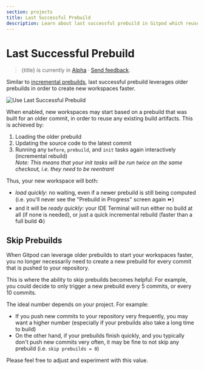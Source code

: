 ```yaml
---
section: projects
title: Last Successful Prebuild
description: Learn about last successful prebuild in Gitpod which reuses older prebuilds to create new ones faster.
---
```


# Last Successful Prebuild

> {title} is currently in [Alpha](/docs/help/public-roadmap/release-cycle) · [Send feedback](https://github.com/gitpod-io/gitpod/issues/15310).

Similar to [incremental prebuilds](/docs/configure/projects/incremental-prebuilds), last successful prebuild leverages older prebuilds in order to create new workspaces faster.

![Use Last Successful Prebuild](/images/docs/projects/use-last-successful-prebuild.webp)

When enabled, new workspaces may start based on a prebuild that was built for an older commit, in order to reuse any existing build artifacts. This is achieved by:

1. Loading the older prebuild
2. Updating the source code to the latest commit
3. Running any `before`, `prebuild`, and `init` tasks again interactively (incremental rebuild)<br>_Note: This means that your init tasks will be run twice on the same checkout, i.e. they need to be reentrant_

Thus, your new workspace will both:

-   _load quickly_: no waiting, even if a newer prebuild is still being computed (i.e. you'll never see the "Prebuild in Progress" screen again ⏩)
-   and it will be _ready quickly_: your IDE Terminal will run either no build at all (if none is needed), or just a quick incremental rebuild (faster than a full build ♻️)

## Skip Prebuilds

When Gitpod can leverage older prebuilds to start your workspaces faster, you no longer necessarily need to create a new prebuild for every commit that is pushed to your repository.

This is where the ability to skip prebuilds becomes helpful: For example, you could decide to only trigger a new prebuild every 5 commits, or every 10 commits.

The ideal number depends on your project. For example:

-   If you push new commits to your repository very frequently, you may want a higher number (especially if your prebuilds also take a long time to build)
-   On the other hand, if your prebuilds finish quickly, and you typically don't push new commits very often, it may be fine to not skip any prebuild (i.e. `skip prebuilds = 0`)

Please feel free to adjust and experiment with this value.
